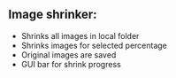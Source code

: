 ## Image shrinker:
* Shrinks all images in local folder
* Shrinks images for selected percentage
* Original images are saved
* GUI bar for shrink progress
